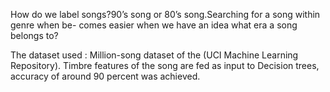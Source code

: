 How do we label songs?90’s song or 80’s song.Searching for a song within genre when be- comes easier when we have an idea what era a song belongs to?

The dataset used : Million-song dataset of the (UCI Machine Learning Repository).
Timbre features of the song are fed as input to Decision trees, accuracy of around 90 percent was achieved.
